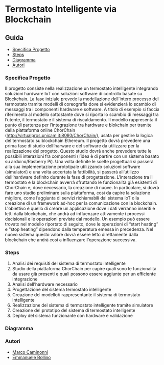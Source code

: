# Termostato Intelligente via Blockchain 

## Guida
- [Specifica Progetto]()
- [Steps]()
- [Diagramma]()
- [Autori]()


### Specifica Progetto 

Il progetto consiste nella realizzazione un termostato intelligente integrando soluzioni hardware IoT con soluzioni software di controllo basate su Blockchain.
La fase iniziale prevede la modellazione dell'intero processo del termostato tramite modelli di coreografia dove si evidenzierà lo scambio di messaggi tra i componenti hardware e software. 
A titolo di esempio si faccia riferimento al modello sottostante dove si riporta lo scambio di messaggi tra l’utente, il termostato e il sistema di riscaldamento. 
Il modello rappresenta il punto di partenza per l’integrazione tra hardware e blokchain per tramite della  piattaforma online ChorChain (http://virtualpros.unicam.it:8080/ChorChain/), usata per gestire la logica del termostato su blockchain Ethereum. 
Il progetto dovrà prevedere una prima fase di studio dell’harware e del software da utilizzare per la realizzazione del progetto. Questo studio dovrà anche prevedere tutte le possibili interazioni fra componenti (l’idea è di partire con un sistema basato su arduino/Rasberry Pi).
Una volta definite le scelte progettuali si passerà alla sua implementazione prototipale utilizzando soluzioni software (simulatori) e una volta accertata la fattibilità, si passerà all’utilizzo dell’hardware definito durante la fase di progettazione.
L'interazione tra il termostato e la blockchain avverrà sfruttando le funzionalità già esistenti di ChorChain e, dove necessario, la creazione di nuove. In particolare, si dovrà fare uno studio preliminare sulla piattaforma, così da capire la soluzione migliore, come l’aggiunta di servizi richiamabili dal sistema IoT o la creazione di un framework ad-hoc per la comunicazione con la blockchain. 
L'obiettivo è quello di creare un applicazione  dove i dati verranno inseriti e letti dalla blockchain, che andrà ad influenzare attivamente i processi decisionali e le operazioni previste dal modello. Un esempio può essere trovato nel modello riportato di seguito, dove le operazioni di “start heating” e “stop heating” dipendono dalla temperatura emessa in precedenza. Nel nuovo sistema questo valore dovrà essere letto direttamente dalla blockchain che andrà così a influenzare l'operazione successiva.

### Steps
1. 	Analisi dei requisiti del sistema di termostato intelligente
2. 	Studio della piattaforma ChorChain per capire quali sono le funzionalità da usare già presenti  e quali possono essere aggiunte per un efficiente integrazione
3.  Analisi dell’hardware necessario
4.  Progettazione del sistema termostato intelligente
5.  Creazione del modello/i rappresentante il sistema di termostato intelligente
6. 	Realizzazione del sistema di termostato intelligente tramite simulatore
7. 	Creazione del prototipo del sistema di termostato intelligente
8. 	Deploy del sistema funzionante con hardware e validazione

### Diagramma
 

### Autori
- [Marco Caminonni](https://github.com/BackCamino)
- [Emmanuele Bollino](https://github.com/EmmanueleBollino)
